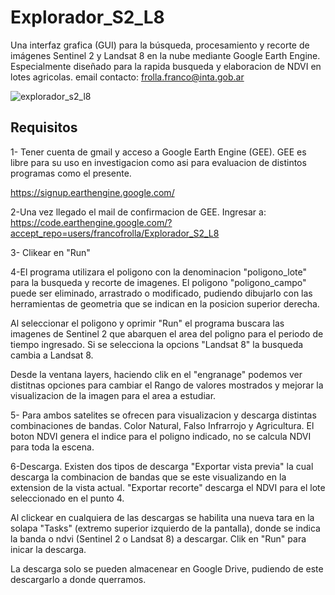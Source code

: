 # Explorador_S2_L8
Una interfaz grafica (GUI) para la búsqueda, procesamiento y recorte de imágenes Sentinel 2 y Landsat 8 en la nube mediante Google Earth Engine. Especialmente diseñado para la rapida busqueda y elaboracion de NDVI en lotes agricolas.
email contacto: frolla.franco@inta.gob.ar

![explorador_s2_l8](https://user-images.githubusercontent.com/20848690/40078697-bd12f6e6-585b-11e8-8430-0c7aa05250ae.jpg)


## Requisitos

1- Tener cuenta de gmail y acceso a Google Earth Engine (GEE). GEE es libre para su uso en investigacion como asi para evaluacion de distintos programas como el presente. 

https://signup.earthengine.google.com/

2-Una vez llegado el mail de confirmacion de GEE. Ingresar a:
https://code.earthengine.google.com/?accept_repo=users/francofrolla/Explorador_S2_L8

3- Clikear en "Run"

4-El programa utilizara el poligono con la denominacion "poligono_lote" para la busqueda y recorte de imagenes. El poligono "poligono_campo" puede ser eliminado, arrastrado o modificado, pudiendo dibujarlo con las herramientas de geometria que se indican en la posicion superior derecha.

Al seleccionar el poligono y oprimir "Run" el programa buscara las imagenes de Sentinel 2 que abarquen el area del poligno para el periodo de tiempo ingresado. Si se selecciona la opcions "Landsat 8" la busqueda cambia a Landsat 8. 

Desde la ventana layers, haciendo clik en el "engranage" podemos ver distitnas opciones para cambiar el Rango de valores mostrados y mejorar la visualizacion de la imagen para el area a estudiar. 

5- Para ambos satelites se ofrecen para visualizacion y descarga distintas combinaciones de bandas. Color Natural, Falso Infrarrojo y Agricultura. El boton NDVI genera el indice para el poligno indicado, no se calcula NDVI para toda la escena. 

6-Descarga. Existen dos tipos de descarga "Exportar vista previa" la cual descarga la combinacion de bandas que se este visualizando en la extension de la vista actual. "Exportar recorte" descarga el NDVI para el lote seleccionado en el punto 4.

Al clickear en cualquiera de las descargas se habilita una nueva tara en la solapa "Tasks" (extremo superior izquierdo de la pantalla), donde se indica la banda o ndvi (Sentinel 2 o Landsat 8) a descargar. Clik en "Run" para inicar la descarga.

La descarga solo se pueden almacenear en Google Drive, pudiendo de este descargarlo a donde querramos. 

